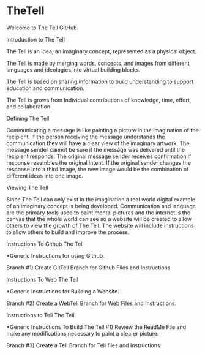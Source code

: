 # TheTell

Welcome to The Tell GitHub.


Introduction to The Tell 

  The Tell is an idea, an imaginary concept, represented as a physical object.

  The Tell is made by merging words, concepts, and images from different languages and ideologies into virtual building blocks.
  
  The Tell is based on sharing information to build understanding to support education and communication.

  The Tell is grows from Individual contributions of knowledge, time, effort, and collaboration.
    
    
Defining The Tell
  
  Communicating a message is like painting a picture in the imagination of the recipient.  If the person receiving the message understands the communication they will have a clear view of the imaginary artwork. The message sender cannot be sure if the message was delivered until the recipient responds.  The original message sender receives confirmation if response resembles the original intent. If the original sender changes the response into a third image, the new image would be the combination of different ideas into one image.
  
  
Viewing The Tell

  Since The Tell can only exist in the imagination a real world digital example of an imaginary concept is being developed.  Communication and language are the primary tools used to paint mental pictures and the internet is the canvas that the whole world can see so a website will be created to allow others to view the growth of The Tell. The website will include instructions to allow others to build and improve the process.
    

Instructions To Github The Tell

  *Generic Instructions for using Github.
  
Branch #1) Create GitTell Branch for Github Files and Instructions

  
Instructions To Web The Tell

  *Generic Instructions for Building a Website.
  
 Branch #2) Create a WebTell Branch for Web Files and Instructions.
 
 
 Instructions to Tell The Tell
 
  *Generic Instructions To Build The Tell
  #1) Review the ReadMe File and make any modifications necessary to paint a clearer picture.
 
 Branch #3) Create a Tell Branch for Tell files and Instructions.
